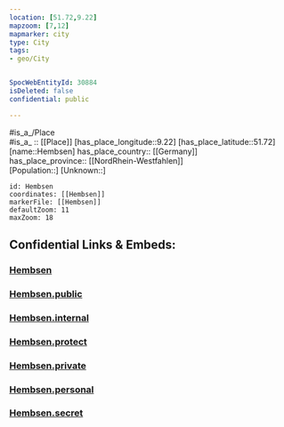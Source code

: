 ```yaml
---
location: [51.72,9.22] 
mapzoom: [7,12] 
mapmarker: city 
type: City
tags:
- geo/City


SpocWebEntityId: 30884
isDeleted: false
confidential: public

---
```

#is_a_/Place  
#is_a_ :: [[Place]] 
[has_place_longitude::9.22] 
[has_place_latitude::51.72] 
[name::Hembsen] 
has_place_country:: [[Germany]]  
has_place_province:: [[NordRhein-Westfahlen]]  
[Population::] 
[Unknown::] 


```leaflet
id: Hembsen
coordinates: [[Hembsen]] 
markerFile: [[Hembsen]] 
defaultZoom: 11 
maxZoom: 18
```


## Confidential Links & Embeds: 

### [Hembsen](/_Standards/Earth/Continent/Europe/Europe~Central/Germany/Germany~West/Nordrhein-Westfalen/counties~NW/Höxter/cities~Höxter/Brakel/Hembsen.md) 

### [Hembsen.public](/_public/Earth/Continent/Europe/Europe~Central/Germany/Germany~West/Nordrhein-Westfalen/counties~NW/Höxter/cities~Höxter/Brakel/Hembsen.public.md) 

### [Hembsen.internal](/_internal/Earth/Continent/Europe/Europe~Central/Germany/Germany~West/Nordrhein-Westfalen/counties~NW/Höxter/cities~Höxter/Brakel/Hembsen.internal.md) 

### [Hembsen.protect](/_protect/Earth/Continent/Europe/Europe~Central/Germany/Germany~West/Nordrhein-Westfalen/counties~NW/Höxter/cities~Höxter/Brakel/Hembsen.protect.md) 

### [Hembsen.private](/_private/Earth/Continent/Europe/Europe~Central/Germany/Germany~West/Nordrhein-Westfalen/counties~NW/Höxter/cities~Höxter/Brakel/Hembsen.private.md) 

### [Hembsen.personal](/_personal/Earth/Continent/Europe/Europe~Central/Germany/Germany~West/Nordrhein-Westfalen/counties~NW/Höxter/cities~Höxter/Brakel/Hembsen.personal.md) 

### [Hembsen.secret](/_secret/Earth/Continent/Europe/Europe~Central/Germany/Germany~West/Nordrhein-Westfalen/counties~NW/Höxter/cities~Höxter/Brakel/Hembsen.secret.md)

